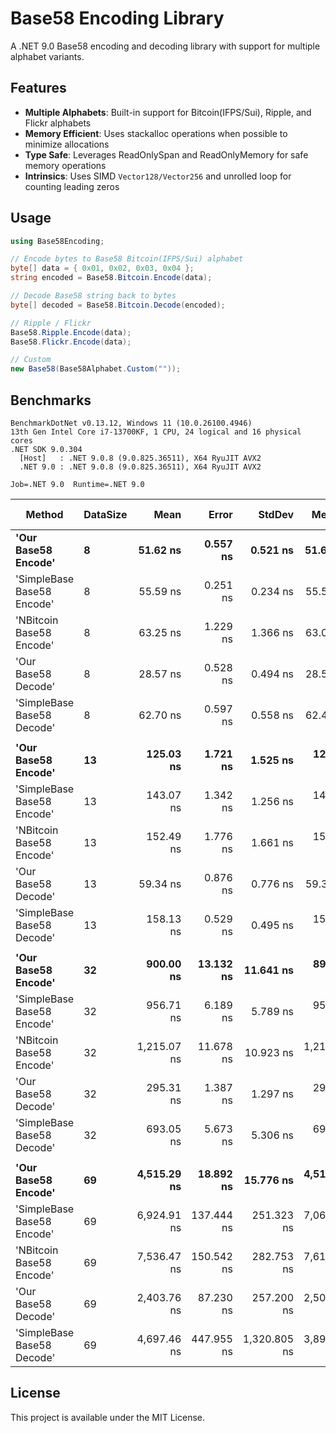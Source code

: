 # Base58 Encoding Library

A .NET 9.0 Base58 encoding and decoding library with support for multiple alphabet variants.

## Features

- **Multiple Alphabets**: Built-in support for Bitcoin(IFPS/Sui), Ripple, and Flickr alphabets
- **Memory Efficient**: Uses stackalloc operations when possible to minimize allocations
- **Type Safe**: Leverages ReadOnlySpan and ReadOnlyMemory for safe memory operations
- **Intrinsics**: Uses SIMD `Vector128/Vector256` and unrolled loop for counting leading zeros

## Usage

```csharp
using Base58Encoding;

// Encode bytes to Base58 Bitcoin(IFPS/Sui) alphabet
byte[] data = { 0x01, 0x02, 0x03, 0x04 };
string encoded = Base58.Bitcoin.Encode(data);

// Decode Base58 string back to bytes
byte[] decoded = Base58.Bitcoin.Decode(encoded);

// Ripple / Flickr
Base58.Ripple.Encode(data);
Base58.Flickr.Encode(data);

// Custom
new Base58(Base58Alphabet.Custom(""));
```

## Benchmarks

```
BenchmarkDotNet v0.13.12, Windows 11 (10.0.26100.4946)
13th Gen Intel Core i7-13700KF, 1 CPU, 24 logical and 16 physical cores
.NET SDK 9.0.304
  [Host]   : .NET 9.0.8 (9.0.825.36511), X64 RyuJIT AVX2
  .NET 9.0 : .NET 9.0.8 (9.0.825.36511), X64 RyuJIT AVX2

Job=.NET 9.0  Runtime=.NET 9.0  
```
| Method                     | DataSize | Mean        | Error      | StdDev       | Median      | Ratio | RatioSD | Gen0   | Allocated | Alloc Ratio |
|--------------------------- |--------- |------------:|-----------:|-------------:|------------:|------:|--------:|-------:|----------:|------------:|
| **&#39;Our Base58 Encode&#39;**        | **8**        |    **51.62 ns** |   **0.557 ns** |     **0.521 ns** |    **51.62 ns** |  **1.81** |    **0.04** | **0.0030** |      **48 B** |        **1.50** |
| &#39;SimpleBase Base58 Encode&#39; | 8        |    55.59 ns |   0.251 ns |     0.234 ns |    55.59 ns |  1.95 |    0.03 | 0.0030 |      48 B |        1.50 |
| &#39;NBitcoin Base58 Encode&#39;   | 8        |    63.25 ns |   1.229 ns |     1.366 ns |    63.07 ns |  2.23 |    0.05 | 0.0030 |      48 B |        1.50 |
| &#39;Our Base58 Decode&#39;        | 8        |    28.57 ns |   0.528 ns |     0.494 ns |    28.54 ns |  1.00 |    0.00 | 0.0020 |      32 B |        1.00 |
| &#39;SimpleBase Base58 Decode&#39; | 8        |    62.70 ns |   0.597 ns |     0.558 ns |    62.45 ns |  2.20 |    0.04 | 0.0020 |      32 B |        1.00 |
|                            |          |             |            |              |             |       |         |        |           |             |
| **&#39;Our Base58 Encode&#39;**        | **13**       |   **125.03 ns** |   **1.721 ns** |     **1.525 ns** |   **124.68 ns** |  **2.11** |    **0.03** | **0.0041** |      **64 B** |        **1.60** |
| &#39;SimpleBase Base58 Encode&#39; | 13       |   143.07 ns |   1.342 ns |     1.256 ns |   143.22 ns |  2.41 |    0.05 | 0.0041 |      64 B |        1.60 |
| &#39;NBitcoin Base58 Encode&#39;   | 13       |   152.49 ns |   1.776 ns |     1.661 ns |   153.13 ns |  2.57 |    0.04 | 0.0041 |      64 B |        1.60 |
| &#39;Our Base58 Decode&#39;        | 13       |    59.34 ns |   0.876 ns |     0.776 ns |    59.35 ns |  1.00 |    0.00 | 0.0025 |      40 B |        1.00 |
| &#39;SimpleBase Base58 Decode&#39; | 13       |   158.13 ns |   0.529 ns |     0.495 ns |   158.19 ns |  2.66 |    0.04 | 0.0024 |      40 B |        1.00 |
|                            |          |             |            |              |             |       |         |        |           |             |
| **&#39;Our Base58 Encode&#39;**        | **32**       |   **900.00 ns** |  **13.132 ns** |    **11.641 ns** |   **899.01 ns** |  **3.05** |    **0.04** | **0.0067** |     **112 B** |        **2.00** |
| &#39;SimpleBase Base58 Encode&#39; | 32       |   956.71 ns |   6.189 ns |     5.789 ns |   955.69 ns |  3.24 |    0.02 | 0.0057 |     112 B |        2.00 |
| &#39;NBitcoin Base58 Encode&#39;   | 32       | 1,215.07 ns |  11.678 ns |    10.923 ns | 1,216.22 ns |  4.11 |    0.04 | 0.0057 |     112 B |        2.00 |
| &#39;Our Base58 Decode&#39;        | 32       |   295.31 ns |   1.387 ns |     1.297 ns |   295.56 ns |  1.00 |    0.00 | 0.0033 |      56 B |        1.00 |
| &#39;SimpleBase Base58 Decode&#39; | 32       |   693.05 ns |   5.673 ns |     5.306 ns |   691.92 ns |  2.35 |    0.02 | 0.0029 |      56 B |        1.00 |
|                            |          |             |            |              |             |       |         |        |           |             |
| **&#39;Our Base58 Encode&#39;**        | **69**       | **4,515.29 ns** |  **18.892 ns** |    **15.776 ns** | **4,519.64 ns** |  **2.41** |    **0.82** | **0.0076** |     **216 B** |        **2.25** |
| &#39;SimpleBase Base58 Encode&#39; | 69       | 6,924.91 ns | 137.444 ns |   251.323 ns | 7,064.97 ns |  3.08 |    0.74 | 0.0076 |     216 B |        2.25 |
| &#39;NBitcoin Base58 Encode&#39;   | 69       | 7,536.47 ns | 150.542 ns |   282.753 ns | 7,613.02 ns |  3.36 |    0.79 | 0.0076 |     216 B |        2.25 |
| &#39;Our Base58 Decode&#39;        | 69       | 2,403.76 ns |  87.230 ns |   257.200 ns | 2,503.34 ns |  1.00 |    0.00 | 0.0057 |      96 B |        1.00 |
| &#39;SimpleBase Base58 Decode&#39; | 69       | 4,697.46 ns | 447.955 ns | 1,320.805 ns | 3,896.45 ns |  1.98 |    0.58 |      - |      96 B |        1.00 |


## License

This project is available under the MIT License.
